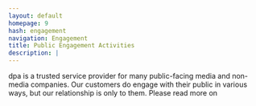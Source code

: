 ```yaml
---
layout: default
homepage: 9
hash: engagement
navigation: Engagement
title: Public Engagement Activities
description: |
---
```

dpa is a trusted service provider for many public-facing media and non-media companies. Our customers do engage with their public in various ways, but our relationship is only to them. Please read more on 
